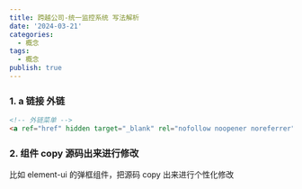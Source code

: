 ```yaml
---
title: 跨越公司-统一监控系统 写法解析
date: '2024-03-21'
categories:
  - 概念
tags:
  - 概念
publish: true
---
```


### 1. a 链接 外链

```html
<!-- 外链菜单 -->
<a ref="href" hidden target="_blank" rel="nofollow noopener noreferrer"></a>
```

### 2. 组件 copy 源码出来进行修改

比如 element-ui 的弹框组件，把源码 copy 出来进行个性化修改
